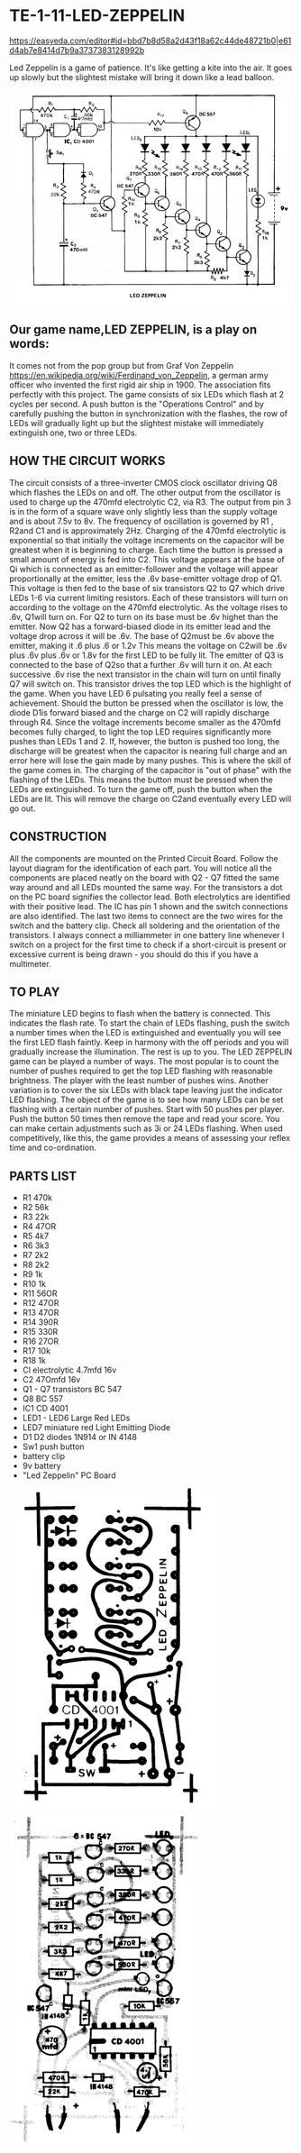 # TE-1-11-LED-ZEPPELIN

https://easyeda.com/editor#id=bbd7b8d58a2d43f18a62c44de48721b0|e61d4ab7e8414d7b9a3737383128992b

Led Zeppelin is a game of patience. It's like getting a kite into the air. It goes up slowly but the slightest mistake will bring it down like a lead balloon. 

![](https://github.com/SteveJustin1963/TE-1-11-LED-ZEPPELIN/blob/master/ledzep-cct.png)

## Our game name,LED ZEPPELIN, is a play on words:
It comes not from the pop group but from Graf Von Zeppelin https://en.wikipedia.org/wiki/Ferdinand_von_Zeppelin, a german army officer who invented the first rigid air ship in 1900. The association fits perfectly with this project. The game consists of six LEDs which flash at 2 cycles per second. A push button is the "Operations Control" and by carefully pushing the button in synchronization with the flashes, the row of LEDs will gradually light up but the slightest mistake will immediately extinguish one, two or three LEDs.  
## HOW THE CIRCUIT WORKS 
The circuit consists of a three-inverter CMOS clock oscillator driving Q8 which flashes the LEDs on and off. The other output from the oscillator is used to charge up the 470mfd electrolytic C2, via R3. The output from pin 3 is in the form of a square wave only slightly less than the supply voltage and is about 7.5v to 8v. The frequency of oscillation is governed by R1 , R2and C1 and is approximately 2Hz. Charging of the 470mfd electrolytic is exponential so that initially the voltage increments on the capacitor will be greatest when it is beginning to charge. Each time the button is pressed a small amount of energy is fed into C2. This voltage appears at the base of Qi which is connected as an emitter-follower and the voltage will appear proportionally at the emitter, less the .6v base-emitter voltage drop of Q1. This voltage is then fed to the base of six transistors Q2 to Q7 which drive LEDs 1-6 via current limiting resistors. Each of these transistors will turn on according to the voltage on the 470mfd electrolytic. As the voltage rises to .6v, Q1will turn on. For Q2 to turn on its base must be .6v highet than the emitter. Now Q2 has a forward-biased diode in its emitter lead and the voltage drop across it will be .6v. The base of Q2must be .6v above the emitter, making it .6 plus .6 or 1.2v This means the voltage on C2will be .6v plus .6v plus .6v or 1.8v for the first LED to be fully lit. The emitter of Q3 is connected to the base of Q2so that a further .6v will turn it on. At each successive .6v rise the next transistor in the chain will turn on until finally Q7 will switch on. This transistor drives the top LED which is the highlight of the game. When you have LED 6 pulsating you really feel a sense of achievement. Should the button be pressed when the oscillator is low, the diode D1is forward biased and the charge on C2 will rapidly discharge through R4. Since the voltage increments become smaller as the 470mfd becomes fully charged, to light the top LED requires significantly more pushes than LEDs 1 and 2. If, however, the button is pushed too long, the discharge will be greatest when the capacitor is nearing full charge and an error here will lose the gain made by many pushes. This is where the skill of the game comes in. The charging of the capacitor is "out of phase" with the flashing of the LEDs. This means the button must be pressed when the LEDs are extinguished. To turn the game off, push the button when the LEDs are lit. This will remove the charge on C2and eventually every LED will go out.

## CONSTRUCTION
All the components are mounted on the Printed Circuit Board. Follow the layout diagram for the identification of each part. You will notice all the components are placed neatly on the board with Q2 - Q7 fitted the same way around and all LEDs mounted the same way. For the transistors a dot on the PC board signifies the collector lead. Both electrolytics are identified with their positive lead. The IC has pin 1 shown and the switch connections are also identified. The last two items to connect are the two wires for the switch and the battery clip. Check all soldering and the orientation of the transistors. I always connect a milliammeter in one battery line whenever I switch on a project for the first time to check if a short-circuit is present or excessive current is being drawn - you should do this if you have a multimeter. 
## TO PLAY
The miniature LED begins to flash when the battery is connected. This indicates the flash rate. To start the chain of LEDs flashing, push the switch a number times when the LED is extinguished and eventually you will see the first LED flash faintly. Keep in harmony with the off periods and you will gradually increase the illumination. The rest is up to you. The LED ZEPPELIN game can be played a number of ways. The most popular is to count the number of pushes required to get the top LED flashing with reasonable brightness. The player with the least number of pushes wins. Another variation is to cover the six LEDs with black tape leaving just the indicator LED flashing. The object of the game is to see how many LEDs can be set flashing with a certain number of pushes. Start with 50 pushes per player. Push the button 50 times then remove the tape and read your score. You can make certain adjustments such as 3i or 24 LEDs flashing. When used competitively, like this, the game provides a means of assessing your reflex time and co-ordination. 

## PARTS LIST
* R1 470k
* R2 56k
* R3 22k
* R4 47OR
* R5 4k7
* R6 3k3
* R7 2k2
* R8 2k2
* R9 1k
* R10 1k
* R11 56OR 
* R12 47OR 
* R13 47OR 
* R14 390R
* R15 330R 
* R16 27OR 
* R17 10k
* R18 1k
* Cl electrolytic 4.7mfd 16v
* C2 47Omfd 16v
* Q1 - Q7 transistors BC 547
* Q8 BC 557
* IC1 CD 4001
* LED1 - LED6 Large Red LEDs
* LED7 miniature red Light Emitting Diode
* D1 D2 diodes 1N914 or IN 4148
* Sw1 push button
* battery clip
* 9v battery
* "Led Zeppelin" PC Board 

![](https://github.com/SteveJustin1963/TE-1-11-LED-ZEPPELIN/blob/master/pcb-1.png) ![](https://github.com/SteveJustin1963/TE-1-11-LED-ZEPPELIN/blob/master/pcb-2.png)

